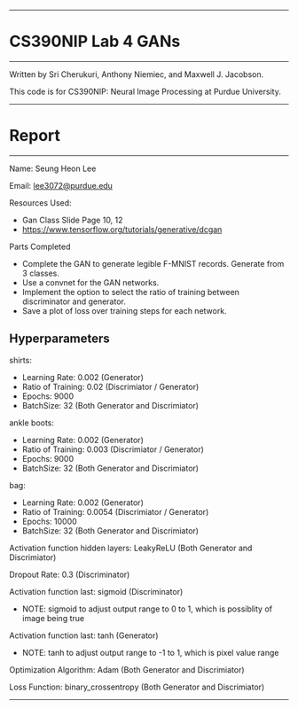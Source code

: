 --------------------------------------------------------------------------------
# CS390NIP Lab 4 GANs
--------------------------------------------------------------------------------

Written by Sri Cherukuri, Anthony Niemiec, and Maxwell J. Jacobson.


This code is for CS390NIP: Neural Image Processing at Purdue University.


--------------------------------------------------------------------------------
# Report
--------------------------------------------------------------------------------

Name: Seung Heon Lee


Email: lee3072@purdue.edu


Resources Used: 
* Gan Class Slide Page 10, 12
* https://www.tensorflow.org/tutorials/generative/dcgan


Parts Completed
* Complete the GAN to generate legible F-MNIST records. Generate from 3 classes.
* Use a convnet for the GAN networks.
* Implement the option to select the ratio of training between discriminator and generator.
* Save a plot of loss over training steps for each network.


## Hyperparameters


shirts:
* Learning Rate: 0.002 (Generator)
* Ratio of Training: 0.02 (Discrimiator / Generator)
* Epochs: 9000
* BatchSize: 32 (Both Generator and Discrimiator)


ankle boots:
* Learning Rate: 0.002 (Generator)
* Ratio of Training: 0.003 (Discrimiator / Generator)
* Epochs: 9000
* BatchSize: 32 (Both Generator and Discrimiator)

bag:
* Learning Rate: 0.002 (Generator)
* Ratio of Training: 0.0054 (Discrimiator / Generator)
* Epochs: 10000
* BatchSize: 32 (Both Generator and Discrimiator)


Activation function hidden layers: LeakyReLU (Both Generator and Discrimiator)


Dropout Rate: 0.3 (Discriminator)


Activation function last: sigmoid (Discriminator) 
* NOTE: sigmoid to adjust output range to 0 to 1, which is possiblity of image being true


Activation function last: tanh (Generator) 
* NOTE: tanh to adjust output range to -1 to 1, which is pixel value range


Optimization Algorithm: Adam (Both Generator and Discrimiator)


Loss Function: binary_crossentropy (Both Generator and Discrimiator)

--------------------------------------------------------------------------------